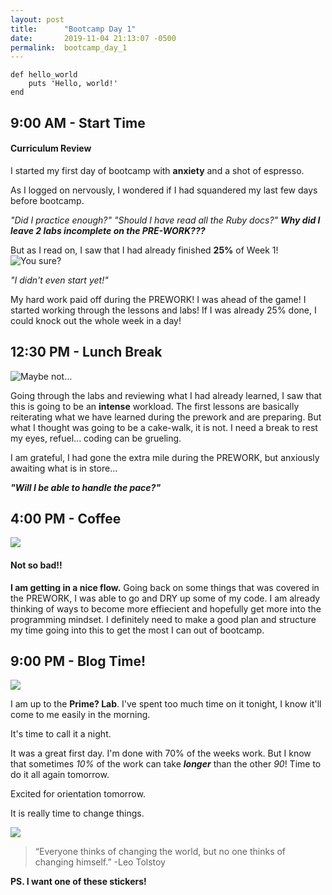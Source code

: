 ```yaml
---
layout: post
title:      "Bootcamp Day 1"
date:       2019-11-04 21:13:07 -0500
permalink:  bootcamp_day_1
---
```


```
def hello_world
    puts 'Hello, world!'
end		

```
## 9:00 AM - Start Time

#### Curriculum Review

I started my first day of bootcamp with **anxiety** and a shot of espresso.

As I logged on nervously, I wondered if I had squandered my last few days before bootcamp.

*"Did I practice enough?"*
*"Should I have read all the Ruby docs?"*
***Why did I leave 2 labs incomplete on the PRE-WORK???***

But as I read on, I saw that I had already finished **25%** of Week 1!
![You sure?](https://media.giphy.com/media/5b5OU7aUekfdSAER5I/giphy.gif)

*"I didn't even start yet!"*

My hard work paid off during the PREWORK! I was ahead of the game! I started working through the lessons and labs! If I was already 25% done, I could knock out the whole week in a day!

## 12:30 PM - Lunch Break
![Maybe not...](https://media2.giphy.com/media/1oF1KAEYvmXBMo6uTS/giphy.gif)

Going through the labs and reviewing what I had already learned, I saw that this is going to be an **intense** workload. The first lessons are basically reiterating what we have learned during the prework and are preparing. But what I thought was going to be a cake-walk, it is not. I need a break to rest my eyes, refuel... coding can be grueling.

I am grateful, I had gone the extra mile during the PREWORK, but anxiously awaiting what is in store...

***"Will I be able to handle the pace?"***

## 4:00 PM - Coffee
![](https://thumbs.gfycat.com/InsistentHarshGreatargus-size_restricted.gif)

#### Not so bad!!
**I am getting in a nice flow.**
Going back on some things that was covered in the PREWORK, I was able to go and DRY up some of my code. I am already thinking of ways to become more effiecient and hopefully get more into the programming mindset. I definitely need to make a good plan and structure my time going into this to get the most I can out of bootcamp.

## 9:00 PM - Blog Time!
![](https://pbs.twimg.com/card_img/1191545186112937984/bwtdBLYT?format=jpg&name=small)

I am up to the **Prime? Lab**. I've spent too much time on it tonight, I know it'll come to me easily in the morning.

It's time to call it a night.

It was a great first day. I'm done with 70% of the weeks work. But I know that sometimes *10%* of the work can take ***longer*** than the other *90*! Time to do it all again tomorrow.

Excited for orientation tomorrow.

It is really time to change things.

![](https://scontent-ort2-2.cdninstagram.com/vp/fddaaea488cbc7e963129bcdc32ed6c9/5E4C3E07/t51.2885-15/e35/s1080x1080/71508208_503989820438498_2712265880822101761_n.jpg?_nc_ht=scontent-ort2-2.cdninstagram.com&_nc_cat=102)
> “Everyone thinks of changing the world, but no one thinks of changing himself.” -Leo Tolstoy
> 

**PS. I want one of these stickers!**
